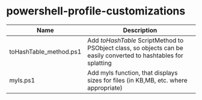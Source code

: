 # powershell-profile-customizations
|Name|Description|
|---|---|
|toHashTable_method.ps1|Add _toHashTable_ ScriptMethod to PSObject class, so objects can be easily converted to hashtables for splatting|
|myls.ps1|Add myls function, that displays sizes for files (in KB,MB, etc. where appropriate)|
